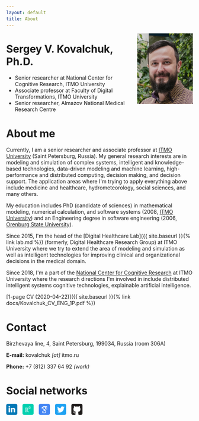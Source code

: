 ```yaml
---
layout: default
title: About
---
```


<img src="/images/me.png" alt="Me" width="150" style="float: right; margin-left: 10px" />
<!-- <img src="/images/itmo.jpg" alt="ITMO" width="150" style="float: right;" /> -->

# Sergey V. Kovalchuk, Ph.D.

- Senior researcher at National Center for Cognitive Research, ITMO University
- Associate professor at Faculty of Digital Transformations, ITMO University
- Senior researcher, Almazov National Medical Research Centre

# About me

Currently, I am a senior researcher and associate professor at [ITMO University](https://en.itmo.ru/) (Saint Petersburg, Russia). My general research interests are in modeling and simulation of complex systems, intelligent and knowledge-based technologies, data-driven modeling and machine learning, high-performance and distributed computing, decision making, and decision support. The application areas where I'm trying to apply everything above include medicine and healthcare, hydrometeorology, social sciences, and many others.

My education includes PhD (candidate of sciences) in mathematical modeling, numerical calculation, and software systems (2008, [ITMO University](https://en.itmo.ru/)) and an Engineering degree in software engineering (2006, [Orenburg State University](http://osu.ru/doc/666)). 

Since 2015, I'm the head of the [Digital Healthcare Lab]({{ site.baseurl }}{% link lab.md %}) (formerly, Digital Healthcare Research Group) at ITMO University where we try to extend the area of modeling and simulation as well as intelligent technologies for improving clinical and organizational decisions in the medical domain. 

Since 2018, I'm a part of the [National Center for Cognitive Research](https://actcognitive.org/) at ITMO University where the research directions I'm involved in include distributed intelligent systems cognitive technologies, explainable artificial intelligence. 

[1-page CV (2020-04-22)]({{ site.baseurl }}{% link docs/Kovalchuk_CV_ENG_1P.pdf %})

# Contact

Birzhevaya line, 4, Saint Petersburg, 199034, Russia (room 306A)

**E-mail:** kovalchuk *[at]* itmo.ru

**Phone:** +7 (812) 337 64 92 *(work)*

# Social networks

<a href="https://ru.linkedin.com/in/sergeykovalchuk" title="LinkedIn" style="margin-right: 10px"><img src="/images/linkedin.png" width="30"/></a>
<a href="http://www.researchgate.net/profile/Sergey_Kovalchuk2" title="ResearchGate" style="margin-right: 10px"><img src="/images/researchgate.png" width="30"/></a>
<a href="https://scholar.google.com/citations?user=P1ruBPYAAAAJ" title="GoogleScholar" style="margin-right: 10px"><img src="/images/google_scholar.png" width="30"/></a>
<a href="https://twitter.com/iterater" title="Twitter" style="margin-right: 10px"><img src="/images/twitter.png" width="30"/></a>
<a href="https://github.com/iterater" title="GitHub" style="margin-right: 10px"><img src="/images/github.png" width="30"/></a>
